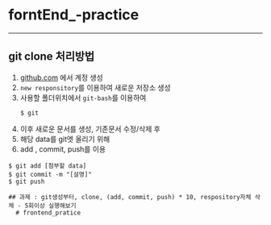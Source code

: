 # forntEnd_-practice

---
## git clone 처리방법
1. [github.com](https://github.com) 에서 계정 생성
2. `new responsitory`를 이용하여 새로운 저장소 생성
3. 사용할 폴더위치에서 `git-bash`를 이용하여
    ``` shell
    $ git
    ```
4. 이후 새로운 문서를 생성, 기존문서 수정/삭제 후
5. 해당 data를 git엣 올리기 위해
6. add , commit, push를 이용
  ``` shell
  $ git add [첨부할 data]
  $ git commit -m "[설명]"
  $ git push
  ```
```
## 과제 : git생성부터, clone, (add, commit, push) * 10, respository자체 삭체 - 5회이상 실행해보기
  # frontend_pratice
